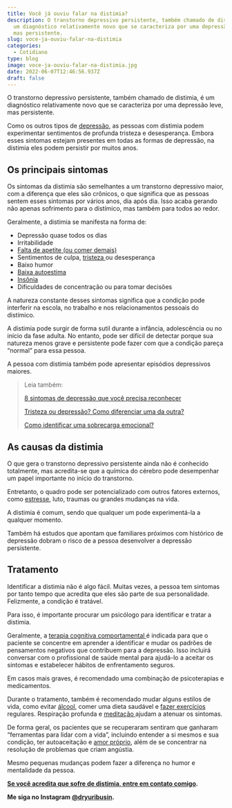 ```yaml
---
title: Você já ouviu falar na distimia?
description: O transtorno depressivo persistente, também chamado de distimia, é
  um diagnóstico relativamente novo que se caracteriza por uma depressão leve,
  mas persistente.
slug: voce-ja-ouviu-falar-na-distimia
categories:
  - Cotidiano
type: blog
image: voce-ja-ouviu-falar-na-distimia.jpg
date: 2022-06-07T12:46:56.937Z
draft: false
---
```


O transtorno depressivo persistente, também chamado de distimia, é um diagnóstico relativamente novo que se caracteriza por uma depressão leve, mas persistente.

Como os outros tipos de [depressão](https://yuribusin.com.br/8-sintomas-de-depressao-que-voce-precisa-reconhecer/), as pessoas com distimia podem experimentar sentimentos de profunda tristeza e desesperança. Embora esses sintomas estejam presentes em todas as formas de depressão, na distimia eles podem persistir por muitos anos.

## Os principais sintomas

Os sintomas da distimia são semelhantes a um transtorno depressivo maior, com a diferença que eles são crônicos, o que significa que as pessoas sentem esses sintomas por vários anos, dia após dia. Isso acaba gerando não apenas sofrimento para o distímico, mas também para todos ao redor.

Geralmente, a distimia se manifesta na forma de:

- Depressão quase todos os dias
- Irritabilidade
- [Falta de apetite (ou comer demais)](https://yuribusin.com.br/como-lidar-com-a-compulsao-alimentar/)
- Sentimentos de culpa, [tristeza ](https://yuribusin.com.br/tristeza-ou-depressao-como-diferenciar-uma-da-outra/)ou desesperança
- Baixo humor
- [Baixa autoestima](https://yuribusin.com.br/como-melhorar-autoestima/)
- [Insônia](https://yuribusin.com.br/como-lidar-com-a-insonia/)
- Dificuldades de concentração ou para tomar decisões

A natureza constante desses sintomas significa que a condição pode interferir na escola, no trabalho e nos relacionamentos pessoais do distímico.

A distimia pode surgir de forma sutil durante a infância, adolescência ou no início da fase adulta. No entanto, pode ser difícil de detectar porque sua natureza menos grave e persistente pode fazer com que a condição pareça “normal” para essa pessoa.

A pessoa com distimia também pode apresentar episódios depressivos maiores.

> Leia também:
>
> [8 sintomas de depressão que você precisa reconhecer](https://yuribusin.com.br/8-sintomas-de-depressao-que-voce-precisa-reconhecer/)
>
> [Tristeza ou depressão? Como diferenciar uma da outra?](https://yuribusin.com.br/tristeza-ou-depressao-como-diferenciar-uma-da-outra/)
>
> [Como identificar uma sobrecarga emocional?](https://yuribusin.com.br/sobrecarga-emocional/)

## As causas da distimia

O que gera o transtorno depressivo persistente ainda não é conhecido totalmente, mas acredita-se que a química do cérebro pode desempenhar um papel importante no início do transtorno.

Entretanto, o quadro pode ser potencializado com outros fatores externos, como [estresse](https://yuribusin.com.br/5-maneiras-de-se-controlar-o-estresse/), luto, traumas ou grandes mudanças na vida.

A distimia é comum, sendo que qualquer um pode experimentá-la a qualquer momento.

Também há estudos que apontam que familiares próximos com histórico de depressão dobram o risco de a pessoa desenvolver a depressão persistente.

## Tratamento

Identificar a distimia não é algo fácil. Muitas vezes, a pessoa tem sintomas por tanto tempo que acredita que eles são parte de sua personalidade. Felizmente, a condição é tratável.

Para isso, é importante procurar um psicólogo para identificar e tratar a distimia.

Geralmente, a [terapia cognitiva comportamental ](https://yuribusin.com.br/quais-os-beneficios-da-terapia-cognitiva-comportamental/)é indicada para que o paciente se concentre em aprender a identificar e mudar os padrões de pensamentos negativos que contribuem para a depressão. Isso incluirá conversar com o profissional de saúde mental para ajudá-lo a aceitar os sintomas e estabelecer hábitos de enfrentamento seguros.

Em casos mais graves, é recomendado uma combinação de psicoterapias e medicamentos.

Durante o tratamento, também é recomendado mudar alguns estilos de vida, como evitar [álcool](https://yuribusin.com.br/como-o-alcool-afeta-o-cerebro/), comer uma dieta saudável e [fazer exercícios ](https://yuribusin.com.br/os-riscos-do-sedentarismo-para-a-saude-mental/)regulares. Respiração profunda e [meditação ](https://yuribusin.com.br/mindfulness-o-que-e-para-que-serve-como-praticar/)ajudam a atenuar os sintomas.

De forma geral, os pacientes que se recuperaram sentiram que ganharam “ferramentas para lidar com a vida”, incluindo entender a si mesmos e sua condição, ter autoaceitação e [amor próprio](https://yuribusin.com.br/a-importancia-de-cultivar-o-amor-proprio/), além de se concentrar na resolução de problemas que criam angústia.

Mesmo pequenas mudanças podem fazer a diferença no humor e mentalidade da pessoa.

**[Se você acredita que sofre de distimia, entre em contato comigo](https://instagram.com/dryuribusin).**

**Me siga no Instagram [@dryuribusin](https://instagram.com/dryuribusin).**
